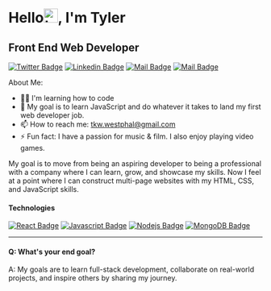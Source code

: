 <h1>Hello<img src="https://user-images.githubusercontent.com/1303154/88677602-1635ba80-d120-11ea-84d8-d263ba5fc3c0.gif" width="28px" height="28px" alt="hi">, I'm Tyler</h1>

<h2>Front End Web Developer</h2>


[![Twitter Badge](https://img.shields.io/badge/-@tkw_tyler-1ca0f1?style=flat&labelColor=1ca0f1&logo=twitter&logoColor=white&link=https://twitter.com/tkw_tyler)](https://twitter.com/tkw_tyler) [![Linkedin Badge](https://img.shields.io/badge/-tkwtyler-0e76a8?style=flat&labelColor=0e76a8&logo=linkedin&logoColor=white)](https://www.linkedin.com/in/tkwtyler/) [![Mail Badge](https://img.shields.io/badge/-@tylerwestphal_-e84393?style=flat&labelColor=e84393&logo=instagram&logoColor=white)](https://instagram.com/tylerwestphal_) [![Mail Badge](https://img.shields.io/badge/-tylerwestphal-c0392b?style=flat&labelColor=c0392b&logo=gmail&logoColor=white)](mailto:tkw.westphal@gmail.com)



About Me:

- 👨‍💻 I'm learning how to code
- 🤔 My goal is to learn JavaScript and do whatever it takes to land my first web developer job. 
- 📫 How to reach me: tkw.westphal@gmail.com
- ⚡ Fun fact: I have a passion for music & film. I also enjoy playing video games.

My goal is to move from being an aspiring developer to being a professional with a company where I can learn, grow, and showcase my skills. Now I feel at a point where I can construct multi-page websites with my HTML, CSS, and JavaScript skills.

#### Technologies

[![React Badge](https://img.shields.io/badge/-React-61DBFB?style=for-the-badge&labelColor=black&logo=react&logoColor=61DBFB)](#) [![Javascript Badge](https://img.shields.io/badge/-Javascript-F0DB4F?style=for-the-badge&labelColor=black&logo=javascript&logoColor=F0DB4F)](#) [![Nodejs Badge](https://img.shields.io/badge/-Nodejs-3C873A?style=for-the-badge&labelColor=black&logo=node.js&logoColor=3C873A)](#) [![MongoDB Badge](https://img.shields.io/badge/-MongoDB-e535ab?style=for-the-badge&labelColor=black&logo=mongodb&logoColor=e535ab)](#)

<hr>


#### Q: What's your end goal?

A: My goals are to learn full-stack development, collaborate on real-world projects, and inspire others by sharing my journey. 
